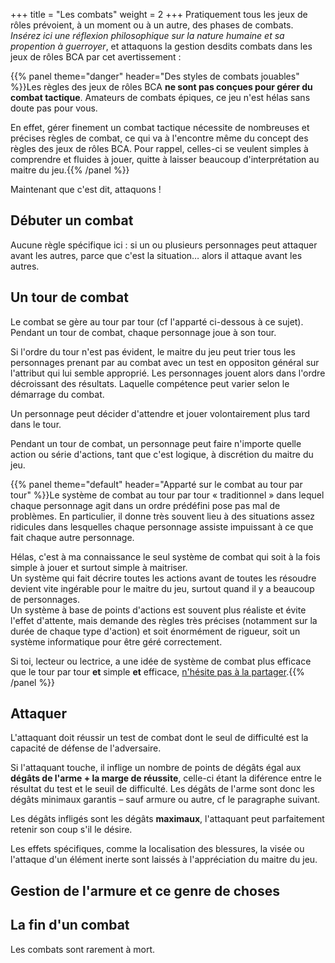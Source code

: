+++
title = "Les combats"
weight = 2
+++
Pratiquement tous les jeux de rôles prévoient, à un moment ou à un autre, des phases de combats. _Insérez ici une réflexion philosophique sur la nature humaine et sa propention à guerroyer_, et attaquons la gestion desdits combats dans les jeux de rôles BCA par cet avertissement :

{{% panel theme="danger" header="Des styles de combats jouables" %}}Les règles des jeux de rôles BCA **ne sont pas conçues pour gérer du combat tactique**. Amateurs de combats épiques, ce jeu n'est hélas sans doute pas pour vous.

En effet, gérer finement un combat tactique nécessite de nombreuses et précises règles de combat, ce qui va à l'encontre même du concept des règles des jeux de rôles BCA. Pour rappel, celles-ci se veulent simples à comprendre et fluides à jouer, quitte à laisser beaucoup d'interprétation au maitre du jeu.{{% /panel %}}

Maintenant que c'est dit, attaquons !

## Débuter un combat

Aucune règle spécifique ici : si un ou plusieurs personnages peut attaquer avant les autres, parce que c'est la situation…  alors il attaque avant les autres.

## Un tour de combat

Le combat se gère au tour par tour (cf l'apparté ci-dessous à ce sujet). Pendant un tour de combat, chaque personnage joue à son tour.

Si l'ordre du tour n'est pas évident, le maitre du jeu peut trier tous les personnages prenant par au combat avec un test en oppositon général sur l'attribut qui lui semble approprié. Les personnages jouent alors dans l'ordre décroissant des résultats. Laquelle compétence peut varier selon le démarrage du combat.

Un personnage peut décider d'attendre et jouer volontairement plus tard dans le tour.

Pendant un tour de combat, un personnage peut faire n'importe quelle action ou série d'actions, tant que c'est logique, à discrétion du maitre du jeu.

{{% panel theme="default" header="Apparté sur le combat au tour par tour" %}}Le système de combat au tour par tour « traditionnel » dans lequel chaque personnage agit dans un ordre prédéfini pose pas mal de problèmes. En particulier, il donne très souvent lieu à des situations assez ridicules dans lesquelles chaque personnage assiste impuissant à ce que fait chaque autre personnage.

Hélas, c'est à ma connaissance le seul système de combat qui soit à la fois simple à jouer et surtout simple à maitriser.  
Un système qui fait décrire toutes les actions avant de toutes les résoudre devient vite ingérable pour le maitre du jeu, surtout quand il y a beaucoup de personnages.  
Un système à base de points d'actions est souvent plus réaliste et évite l'effet d'attente, mais demande des règles très précises (notamment sur la durée de chaque type d'action) et soit énormément de rigueur, soit un système informatique pour être géré correctement.

Si toi, lecteur ou lectrice, a une idée de système de combat plus efficace que le tour par tour **et** simple **et** efficace, [n'hésite pas à la partager](https://github.com/SpaceFox/bca-jdr/issues).{{% /panel %}}

## Attaquer

L'attaquant doit réussir un test de combat dont le seul de difficulté est la capacité de défense de l'adversaire.

Si l'attaquant touche, il inflige un nombre de points de dégâts égal aux **dégâts de l'arme + la marge de réussite**, celle-ci étant la diférence entre le résultat du test et le seuil de difficulté. Les dégâts de l'arme sont donc les dégâts minimaux garantis – sauf armure ou autre, cf le paragraphe suivant.

Les dégâts infligés sont les dégâts **maximaux**, l'attaquant peut parfaitement retenir son coup s'il le désire.

Les effets spécifiques, comme la localisation des blessures, la visée ou l'attaque d'un élément inerte sont laissés à l'appréciation du maitre du jeu.

## Gestion de l'armure et ce genre de choses

## La fin d'un combat

Les combats sont rarement à mort.
